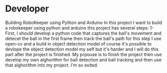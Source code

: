 # Developer
Building RoboKeeper using Python and Arduino
In this project I want to build a robokeeper using python and arduino 
this project has several steps:
1-First, I should develop a python code that captures the ball's movement and detecet the ball in the first frame then track the ball's path
for this step I use open-cv and a build in object detection model of course it's possible to devlope the object detection model my self but it's harder and I will do this part after the project is finished.
My prpouse is to finish the project then use develop my own alghorithm for ball detection and ball tracking and then use that alghorithm into my project.
I'm so exited.
